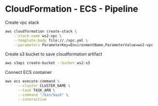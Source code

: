 # CloudFormation - ECS - Pipeline

Create vpc stack

```bash
aws cloudformation create-stack \
    --stack-name ws2-vpc \
    --template-body file://./vpc.yml \
    --parameters ParameterKey=EnvironmentName,ParameterValue=ws2-vpc
```

Create s3 bucket to save cloudformation artifact

```bash
aws s3api create-bucket --bucket ws2-s3
```

Connect ECS container

```bash
aws ecs execute-command \
      --cluster CLUSTER_NAME \
      --task TASK_ARN \
      --command "/bin/bash" \
      --interactive
```
